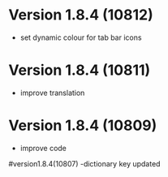 # Version 1.8.4 (10812)
- set dynamic colour for tab bar icons

# Version 1.8.4 (10811)
- improve translation

# Version 1.8.4 (10809)
- improve code

#version1.8.4(10807)
-dictionary key updated